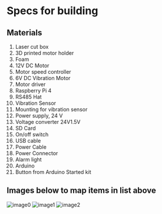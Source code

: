 # Specs for building

## Materials

1. Laser cut box
2. 3D printed motor holder
3. Foam
4. 12V DC Motor
5. Motor speed controller
6. 6V DC Vibration Motor
7. Motor driver
8. Raspberry Pi 4
9. RS485 Hat
10. Vibration Sensor
11. Mounting for vibration sensor
12. Power supply, 24 V
13. Voltage converter 24V1.5V
14. SD Card
15. On/off switch
16. USB cable
17. Power Cable
18. Power Connector
19. Alarm light
20. Arduino
21. Button from Arduino Started kit

## Images below to map items in list above

![image0](./images/demo0.png)
![image1](./images/demo1.png)
![image2](./images/demo2.png)
